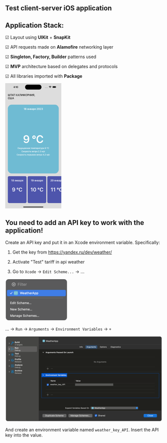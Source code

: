 ## Test client-server iOS application
## Application Stack:
☑ Layout using **UIKit** + **SnapKit**

☑ API requests made on **Alamofire** networking layer

☑ **Singleton, Factory, Builder** patterns used

☑ **MVP** architecture based on delegates and protocols

☑ All libraries imported with **Package**

<img src="https://github.com/PollyVern/WeatherApp/blob/master/Screen%20Shot.png" height="400" width="180">

## You need to add an API key to work with the application!
Create an API key and put it in an Xcode environment variable. Specifically:

1. Get the key from https://yandex.ru/dev/weather/
2. Activate "Test" tariff in api weather

3. Go to `Xcode` -> `Edit Scheme...` -> ...
<img src="https://github.com/PollyVern/WeatherApp/blob/master/ReadmeResources/stepOne.png" width="200">

... -> `Run` -> `Arguments` -> `Environment Variables` -> `+`

<img src="https://github.com/PollyVern/WeatherApp/blob/master/ReadmeResources/stepSecond.png" width="700">

And create an environment variable named `weather_key_API`. Insert the API key into the value.
